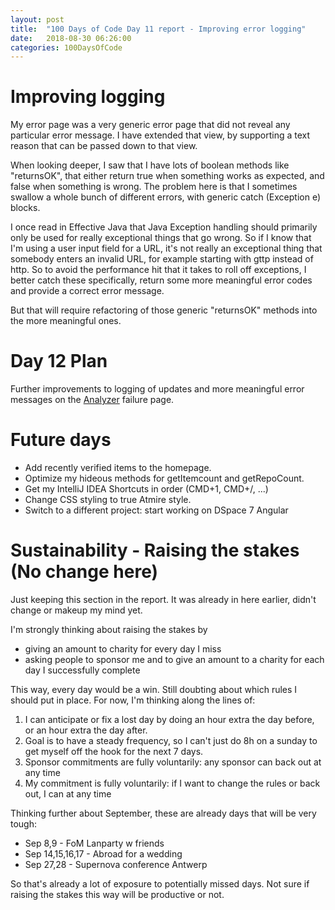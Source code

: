 ```yaml
---
layout: post
title:  "100 Days of Code Day 11 report - Improving error logging"
date:   2018-08-30 06:26:00
categories: 100DaysOfCode
---
```


# Improving logging

My error page was a very generic error page that did not reveal any particular error message. I have extended that view, by supporting a text reason that can be passed down to that view.

When looking deeper, I saw that I have lots of boolean methods like "returnsOK", that either return true when something works as expected, and false when something is wrong. The problem here is that I sometimes swallow a whole bunch of different errors, with generic catch (Exception e) blocks.

I once read in Effective Java that Java Exception handling should primarily only be used for really exceptional things that go wrong. So if I know that I'm using a user input field for a URL, it's not really an exceptional thing that somebody enters an invalid URL, for example starting with gttp instead of http. So to avoid the performance hit that it takes to roll off exceptions, I better catch these specifically, return some more meaningful error codes and provide a correct error message.

But that will require refactoring of those generic "returnsOK" methods into the more meaningful ones.

# Day 12 Plan

Further improvements to logging of updates and more meaningful error messages on the [Analyzer](https://analyzer.atmire.com) failure page.

# Future days

* Add recently verified items to the homepage.
* Optimize my hideous methods for getItemcount and getRepoCount.
* Get my IntelliJ IDEA Shortcuts in order (CMD+1, CMD+/, ...)
* Change CSS styling to true Atmire style.
* Switch to a different project: start working on DSpace 7 Angular

# Sustainability - Raising the stakes (No change here)

Just keeping this section in the report. It was already in here earlier, didn't change or makeup my mind yet.

I'm strongly thinking about raising the stakes by
* giving an amount to charity for every day I miss
* asking people to sponsor me and to give an amount to a charity for each day I successfully complete

This way, every day would be a win. Still doubting about which rules I should put in place. For now, I'm thinking along the lines of:

1. I can anticipate or fix a lost day by doing an hour extra the day before, or an hour extra the day after. 
2. Goal is to have a steady frequency, so I can't just do 8h on a sunday to get myself off the hook for the next 7 days.
3. Sponsor commitments are fully voluntarily: any sponsor can back out at any time
4. My commitment is fully voluntarily: if I want to change the rules or back out, I can at any time

Thinking further about September, these are already days that will be very tough:
* Sep 8,9 - FoM Lanparty w friends
* Sep 14,15,16,17 - Abroad for a wedding
* Sep 27,28 - Supernova conference Antwerp

So that's already a lot of exposure to potentially missed days. Not sure if raising the stakes this way will be productive or not.
